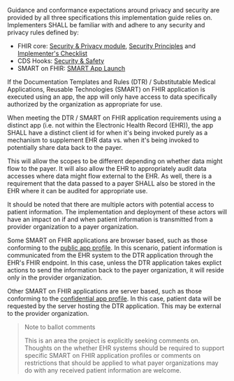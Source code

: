 Guidance and conformance expectations around privacy and security are provided by all three specifications this implementation guide relies on. Implementers SHALL be familiar with and adhere to any security and privacy rules defined by:

* FHIR core: [Security & Privacy module]({{site.data.fhir.path}}secpriv-module.html), [Security Principles]({{site.data.fhir.path}}security.html) and [Implementer's Checklist]({{site.data.fhir.path}}safety.html)
* CDS Hooks: [Security & Safety](https://cds-hooks.hl7.org/specification/1.0/#security-and-safety)
* SMART on FHIR: [SMART App Launch](http://www.hl7.org/fhir/smart-app-launch)

If the Documentation Templates and Rules (DTR) / Substitutable Medical Applications, Reusable Technologies (SMART) on FHIR application is executed using an app, the app will only have access to data specifically authorized by the organization as appropriate for use.

When meeting the DTR / SMART on FHIR application requirements using a distinct app (i.e. not within the  Electronic Health Record (EHR)), the app SHALL have a distinct client id for when it's being invoked purely as a mechanism to supplement EHR data vs. when it's being invoked to potentially share data back to the payer.

This will allow the scopes to be different depending on whether data might flow to the payer. It will also allow the EHR to appropriately audit data accesses where data might flow external to the EHR.
As well, there is a requirement that the data passed to a payer SHALL also be stored in the EHR where it can be audited for appropriate use.

It should be noted that there are multiple actors with potential access to patient information. The implementation and deployment of these actors will have an impact on if and when patient information is transmitted from a provider organization to a payer organization.

Some SMART on FHIR applications are browser based, such as those conforming to the [public app profile](http://hl7.org/fhir/smart-app-launch/#use-the-public-app-profile-if-your-app-is-unable-to-protect-a-client_secret). In this scenario, patient information is communicated from the EHR system to the DTR application through the EHR's FHIR endpoint. In this case, unless the DTR application takes explict actions to send the information back to the payer organization, it will reside only in the provider organization.

Other SMART on FHIR applications are server based, such as those conforming to the [confidential app profile](http://hl7.org/fhir/smart-app-launch/#use-the-confidential-app--profile-if-your-app-is-able-to-protect-a-client_secret). In this case, patient data will be requested by the server hosting the DTR application. This may be external to the provider organization.

> Note to ballot comments
>
> This is an area the project is explicitly seeking comments on. Thoughts on the whether
> EHR systems should be required to support specific SMART on FHIR application profiles
> or comments on restrictions that should be applied to what payer organizations may do
> with any received patient information are welcome.